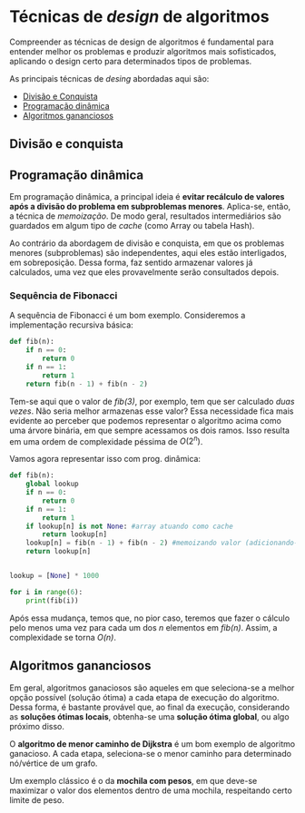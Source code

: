 # Técnicas de _design_ de algoritmos

Compreender as técnicas de design de algoritmos é fundamental para entender melhor os problemas e produzir algoritmos mais sofisticados, aplicando o design certo para determinados tipos de problemas.

As principais técnicas de _desing_ abordadas aqui são:

 - [Divisão e Conquista](#divisão-e-conquista)
 - [Programação dinâmica](#programação-dinâmica)
 - [Algoritmos gananciosos](#algoritmos-gananciosos)

## Divisão e conquista

## Programação dinâmica

Em programação dinâmica, a principal ideia é **evitar recálculo de valores após a divisão do problema em subproblemas menores**. Aplica-se, então, a técnica de _memoização_. De modo geral, resultados intermediários são guardados em algum tipo de _cache_ (como Array ou tabela Hash).

Ao contrário da abordagem de divisão e conquista, em que os problemas menores (subproblemas) são independentes, aqui eles estão interligados, em sobreposição. Dessa forma, faz sentido armazenar valores já calculados, uma vez que eles provavelmente serão consultados depois.

### Sequência de Fibonacci

A sequência de Fibonacci é um bom exemplo. Consideremos a implementação recursiva básica:

```python
def fib(n):
    if n == 0:
        return 0
    if n == 1:
        return 1
    return fib(n - 1) + fib(n - 2)
```

Tem-se aqui que o valor de _fib(3)_, por exemplo, tem que ser calculado _duas vezes_. Não seria melhor armazenas esse valor? Essa necessidade fica mais evidente ao perceber que podemos representar o algoritmo acima como uma árvore binária, em que sempre acessamos os dois ramos. Isso resulta em uma ordem de complexidade péssima de $`O(2^{n})`$.

Vamos agora representar isso com prog. dinâmica:

```python
def fib(n):
    global lookup
    if n == 0:
        return 0
    if n == 1:
        return 1
    if lookup[n] is not None: #array atuando como cache
        return lookup[n]
    lookup[n] = fib(n - 1) + fib(n - 2) #memoizando valor (adicionando-o ao cache)
    return lookup[n]


lookup = [None] * 1000

for i in range(6):
    print(fib(i))
```

Após essa mudança, temos que, no pior caso, teremos que fazer o cálculo pelo menos uma vez para cada um dos _n_ elementos em _fib(n)_. Assim, a complexidade se torna _O(n)_.

## Algoritmos gananciosos

Em geral, algoritmos ganaciosos são aqueles em que seleciona-se a melhor opção possível (solução ótima) a cada etapa de execução do algoritmo. Dessa forma, é bastante provável que, ao final da execução, considerando as **soluções ótimas locais**, obtenha-se uma **solução ótima global**, ou algo próximo disso.

O **algoritmo de menor caminho de Dijkstra** é um bom exemplo de algoritmo ganacioso. A cada etapa, seleciona-se o menor caminho para determinado nó/vértice de um grafo.

Um exemplo clássico é o da **mochila com pesos**, em que deve-se maximizar o valor dos elementos dentro de uma mochila, respeitando certo limite de peso.
